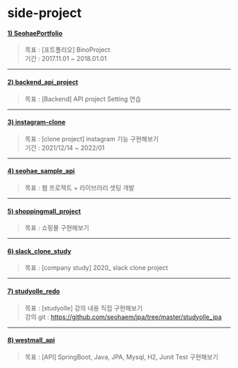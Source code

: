 # side-project

#### [1) SeohaePortfolio](https://github.com/seohaem/side-project/tree/master/SeohaePortfolio)
> 목표 : [포트폴리오] BinoProject   
> 기간 : 2017.11.01 ~ 2018.01.01

---

#### [2) backend_api_project](https://github.com/seohaem/side-project/tree/master/backend_api_project)
> 목표 : [Backend] API project Setting 연습

---

#### [3) instagram-clone](https://github.com/seohaem/side-project/tree/master/instagram-clone)
> 목표 : [clone project] instagram 기능 구현해보기    
> 기간 : 2021/12/14 ~ 2022/01

---

#### [4) seohae_sample_api](https://github.com/seohaem/side-project/tree/master/seohae_sample_api)
> 목표 : 웹 프로젝트 + 라이브러리 셋팅 개발

---

#### [5) shoppingmall_project](https://github.com/seohaem/side-project/tree/master/shoppingmall_project)
> 목표 : 쇼핑몰 구현해보기

---

#### [6) slack_clone_study](https://github.com/seohaem/side-project/tree/master/slack_clone_study)
> 목표 : [company study] 2020_ slack clone project

---

#### [7) studyolle_redo](https://github.com/seohaem/side-project/tree/master/studyolle_redo)
> 목표 : [studyolle] 강의 내용 직접 구현해보기     
> 강의 git : https://github.com/seohaem/jpa/tree/master/studyolle_jpa

---

#### [8) westmall_api](https://github.com/seohaem/side-project/tree/master/westmall_api)
> 목표 : [API] SpringBoot, Java, JPA, Mysql, H2, Junit Test 구현해보기
